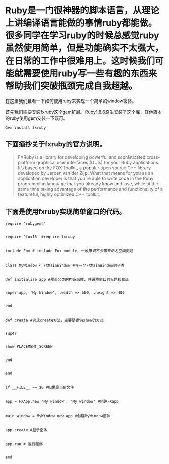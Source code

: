 Ruby是一门很神器的脚本语言，从理论上讲编译语言能做的事情ruby都能做。很多同学在学习ruby的时候总感觉ruby虽然使用简单，但是功能确实不太强大，在日常的工作中很难用上。这时候我们可能就需要使用ruby写一些有趣的东西来帮助我们突破瓶颈完成自我超越。
===================================

在这里我们且看一下如何使用ruby来实现一个简单的window窗体。

首先我们需要安装fxruby这个gem扩展。Ruby1.8.6原生安装了这个库，其他版本的ruby使用gem安装一下既可。

	Gem install fxruby

下面摘抄关于fxruby的官方说明。
----------------------------

> FXRuby is a library for developing powerful and sophisticated cross-platform graphical user interfaces (GUIs) for your Ruby applications. It’s based on the FOX Toolkit, a popular open source C++ library developed by Jeroen van der Zijp. What that means for you as an application developer is that you’re able to write code in the Ruby programming language that you already know and love, while at the same time taking advantage of the performance and functionality of a featureful, highly optimized C++ toolkit.

下面是使用fxruby实现简单窗口的代码。
-----------------------------------
	require 'rubygems'

	
	require 'fox16' #require fxruby


	include Fox # include Fox module，一般来说不会带来命名空间问题


	class MyWindow < FXMainWindow #写一个FXMainWindow的子类


	def initialize app #覆盖父类的构造函数，并设置窗口的标题和宽高


	super app, 'My Window', :width => 600, :height => 400


	end


	def create #实现create方法，主要是提供show的方式


	super


	show PLACEMENT_SCREEN


	end


	end


	if __FILE__ == $0 #如果是当前文件


	app = FXApp.new 'My window', 'My window' #创建FXapp


	main_window = MyWindow.new app #创建MyWindow窗体


	app.create #显示窗体


	app.run # 运行程序


	end

